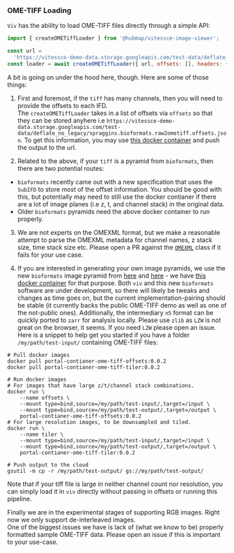 ### OME-TIFF Loading

`Viv` has the ability to load OME-TIFF files directly through a simple API:

```javascript
import { createOMETiffLoader } from '@hubmap/vitessce-image-viewer';

const url =
  'https://vitessce-demo-data.storage.googleapis.com/test-data/deflate_no_legacy/spraggins.bioformats.raw2ometiff.ome.tif';
const loader = await createOMETiffLoader({ url, offsets: [], headers: {} });
```

A bit is going on under the hood here, though. Here are some of those things:

1. First and foremost, if the `tiff` has many channels, then you will need to provide the offsets to each IFD.  
   The `createOMETiffLoader` takes in a list of offsets via `offsets` so that they can be stored anyhere i.e `https://vitessce-demo-data.storage.googleapis.com/test-data/deflate_no_legacy/spraggins.bioformats.raw2ometiff.offsets.json`. To get this information, you may use [this docker container](https://hub.docker.com/r/hubmap/portal-container-ome-tiff-offsets) and push the output to the url.

2. Related to the above, if your `tiff` is a pyramid from `bioformats`, then there are two potential routes:

- `bioformats` recently came out with a new specification that uses the `SubIFD` to store most of the offset information. You should be good with this, but potentially may need to still use the docker contianer if there are a lot of image planes (i.e z, t, and channel stack) in the original data.
- Older `bioformats` pyramids need the above docker container to run properly.

3. We are not experts on the OMEXML format, but we make a reasonable attempt to parse the OMEXML metadata for channel names, z stack size, time stack size etc. Please open a PR against the [`OMEXML`](https://github.com/hubmapconsortium/vitessce-image-viewer/tree/master/src/loaders/omeXML.js) class if it fails for your use case.

4. If you are interested in generating your own image pyramids, we use the new `bioformats` image pyramid from [here](https://github.com/glencoesoftware/bioformats2raw) and [here](https://github.com/glencoesoftware/raw2ometiff) - we have [this docker container](https://hub.docker.com/r/hubmap/portal-container-ome-tiff-tiler) for that purpose. Both `viv` and this new `bioformats` software are under development, so there will likely be tweaks and changes as time goes on, but the current implementation-pairing should be stable (it currently backs the public OME-TIFF demo as well as one of the not-public ones). Additionally, the intermediary `n5` format can be quickly ported to `zarr` for analysis locally. Please use `zlib` as `LZW` is not great on the browser, it seems. If you need `LZW` please open an issue. Here is a snippet to help get you started if you have a folder `/my/path/test-input/` containing OME-TIFF files:

```shell
# Pull docker images
docker pull portal-contianer-ome-tiff-offsets:0.0.2
docker pull portal-contianer-ome-tiff-tiler:0.0.2

# Run docker images
# For images that have large z/t/channel stack combinations.
docker run \
    --name offsets \
    --mount type=bind,source=/my/path/test-input/,target=/input \
    --mount type=bind,source=/my/path/test-output/,target=/output \
    portal-contianer-ome-tiff-offsets:0.0.2
# For large resolution images, to be downsampled and tiled.
docker run \
    --name tiler \
    --mount type=bind,source=/my/path/test-input/,target=/input \
    --mount type=bind,source=/my/path/test-output/,target=/output \
    portal-contianer-ome-tiff-tiler:0.0.2

# Push output to the cloud
gsutil -m cp -r /my/path/test-output/ gs://my/path/test-output/
```

Note that if your tiff file is large in neither channel count nor resolution, you can simply load it in `viv` directly without passing in offsets or running this pipeline.

Finally we are in the experimental stages of supporting RGB images. Right now we only support de-interleaved images.  
One of the biggest issues we have is lack of (what we know to be) properly formatted sample OME-TIFF data. Please open an issue if this is important to your use-case.
